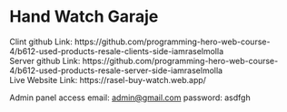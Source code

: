 <h1>Hand Watch Garaje</h1>
Clint github Link: https://github.com/programming-hero-web-course-4/b612-used-products-resale-clients-side-iamraselmolla <br>
Server github Link: https://github.com/programming-hero-web-course-4/b612-used-products-resale-server-side-iamraselmolla <br>
Live Website Link: https://rasel-buy-watch.web.app/


Admin panel access
email: admin@gmail.com
password: asdfgh

